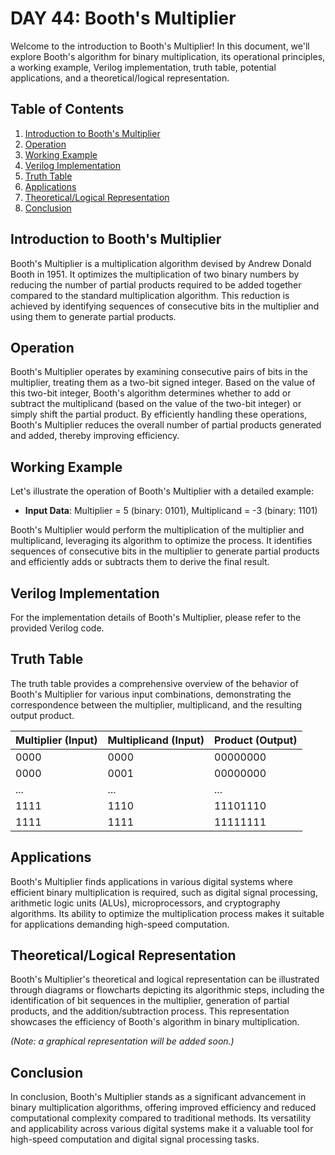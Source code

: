 # DAY 44: Booth's Multiplier

Welcome to the introduction to Booth's Multiplier! In this document, we'll explore Booth's algorithm for binary multiplication, its operational principles, a working example, Verilog implementation, truth table, potential applications, and a theoretical/logical representation.

## Table of Contents
1. [Introduction to Booth's Multiplier](#introduction-to-booths-multiplier)
2. [Operation](#operation)
3. [Working Example](#working-example)
4. [Verilog Implementation](#verilog-implementation)
5. [Truth Table](#truth-table)
6. [Applications](#applications)
7. [Theoretical/Logical Representation](#theoretical-logical-representation)
8. [Conclusion](#conclusion)

## Introduction to Booth's Multiplier
Booth's Multiplier is a multiplication algorithm devised by Andrew Donald Booth in 1951. It optimizes the multiplication of two binary numbers by reducing the number of partial products required to be added together compared to the standard multiplication algorithm. This reduction is achieved by identifying sequences of consecutive bits in the multiplier and using them to generate partial products.

## Operation
Booth's Multiplier operates by examining consecutive pairs of bits in the multiplier, treating them as a two-bit signed integer. Based on the value of this two-bit integer, Booth's algorithm determines whether to add or subtract the multiplicand (based on the value of the two-bit integer) or simply shift the partial product. By efficiently handling these operations, Booth's Multiplier reduces the overall number of partial products generated and added, thereby improving efficiency.

## Working Example
Let's illustrate the operation of Booth's Multiplier with a detailed example:

- **Input Data**: Multiplier = 5 (binary: 0101), Multiplicand = -3 (binary: 1101)

Booth's Multiplier would perform the multiplication of the multiplier and multiplicand, leveraging its algorithm to optimize the process. It identifies sequences of consecutive bits in the multiplier to generate partial products and efficiently adds or subtracts them to derive the final result.

## Verilog Implementation
For the implementation details of Booth's Multiplier, please refer to the provided Verilog code.

## Truth Table
The truth table provides a comprehensive overview of the behavior of Booth's Multiplier for various input combinations, demonstrating the correspondence between the multiplier, multiplicand, and the resulting output product.

| Multiplier (Input) | Multiplicand (Input) | Product (Output) |
|--------------------|----------------------|------------------|
| 0000               | 0000                 | 00000000         |
| 0000               | 0001                 | 00000000         |
| ...                | ...                  | ...              |
| 1111               | 1110                 | 11101110         |
| 1111               | 1111                 | 11111111         |

## Applications
Booth's Multiplier finds applications in various digital systems where efficient binary multiplication is required, such as digital signal processing, arithmetic logic units (ALUs), microprocessors, and cryptography algorithms. Its ability to optimize the multiplication process makes it suitable for applications demanding high-speed computation.

## Theoretical/Logical Representation
Booth's Multiplier's theoretical and logical representation can be illustrated through diagrams or flowcharts depicting its algorithmic steps, including the identification of bit sequences in the multiplier, generation of partial products, and the addition/subtraction process. This representation showcases the efficiency of Booth's algorithm in binary multiplication.

*(Note: a graphical representation will be added soon.)*

## Conclusion
In conclusion, Booth's Multiplier stands as a significant advancement in binary multiplication algorithms, offering improved efficiency and reduced computational complexity compared to traditional methods. Its versatility and applicability across various digital systems make it a valuable tool for high-speed computation and digital signal processing tasks.